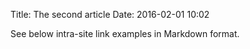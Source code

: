 Title: The second article
Date: 2016-02-01 10:02

See below intra-site link examples in Markdown format.
